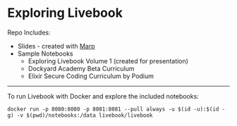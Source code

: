 # Exploring Livebook

Repo Includes:

* Slides - created with [Marp](https://marp.app/#get-started)
* Sample Notebooks
  * Exploring Livebook Volume 1 (created for presentation)
  * Dockyard Academy Beta Curriculum
  * Elixir Secure Coding Curriculum by Podium

----

To run Livebook with Docker and explore the included notebooks:

```
docker run -p 8080:8080 -p 8081:8081 --pull always -u $(id -u):$(id -g) -v $(pwd)/notebooks:/data livebook/livebook
```